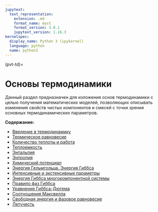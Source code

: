 ```yaml
---
jupytext:
  text_representation:
    extension: .md
    format_name: myst
    format_version: 3.0.1
    jupytext_version: 1.16.3
kernelspec:
  display_name: Python 3 (ipykernel)
  language: python
  name: python3
---
```



(pvt-td)=
# Основы термодинамики
Данный раздел предназначен для изложения основ термодинамики с целью получения математических моделей, позволяющих описывать изменения свойств чистых компонентов и смесей с точки зрения основных термодинамических параметров.


**Содержание:**
* [Введение в термодинамику](TD-1-Basics.md)
* [Термическое равновесие](TD-2-ThermalEquilibrium.md)
* [Количество теплоты и работа](TD-3-Heat-Work.md)
* [Теплоемкость](TD-4-HeatCapacity.md)
* [Энтальпия](TD-5-Enthalpy.md)
* [Энтропия](TD-6-Entropy.md)
* [Химический потенциал](TD-7-ChemicalPotential.md)
* [Энергия Гельмгольца. Энергия Гиббса](TD-8-Helmholtz-Gibbs.md)
* [Интенсивные и экстенсивные параметры](TD-9-Observables.md)
* [Энергия Гиббса многокомпонентной системы](TD-10-MixtureGibbsEnergy.md)
* [Правило фаз Гиббса](TD-11-GibbsPhaseRule.md)
* [Уравнение Гиббса-Дюгема](TD-12-GibbsDuhemEquation.md)
* [Соотношения Максвелла](TD-13-MaxwellRelations.md)
* [Свободная энергия и фазовое равновесие](TD-14-PhaseEquilibrium.md)
* [Летучесть](TD-15-Fugacity.md)

